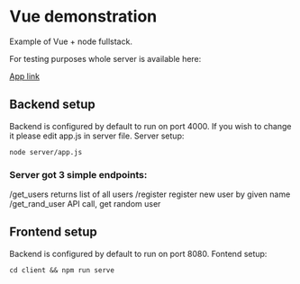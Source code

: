 # Vue demonstration

Example of Vue + node fullstack. 

For testing purposes whole server is available here:

[App link](http://37.46.209.112:8080/)



## Backend setup 
Backend is configured by default to run on port 4000. If you wish to change it please edit app.js in server file.
Server setup:
```
node server/app.js
```
### Server got 3 simple endpoints:

/get_users returns list of all users
/register register new user by given name
/get_rand_user API call, get random user

## Frontend setup
Backend is configured by default to run on port 8080. 
Fontend setup:
```
cd client && npm run serve
```

